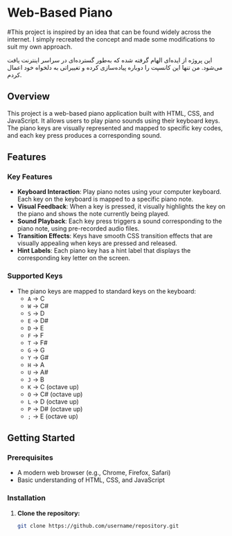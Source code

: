 # Web-Based Piano

#This project is inspired by an idea that can be found widely across the internet. I simply recreated the concept and made some modifications to suit my own approach.

این پروژه از ایده‌ای الهام گرفته شده که به‌طور گسترده‌ای در سراسر اینترنت یافت می‌شود. من تنها این کانسپت را دوباره پیاده‌سازی کرده و تغییراتی به دلخواه خود اعمال کردم.
## Overview

This project is a web-based piano application built with HTML, CSS, and JavaScript. It allows users to play piano sounds using their keyboard keys. The piano keys are visually represented and mapped to specific key codes, and each key press produces a corresponding sound.

## Features

### Key Features
- **Keyboard Interaction**: Play piano notes using your computer keyboard. Each key on the keyboard is mapped to a specific piano note.
- **Visual Feedback**: When a key is pressed, it visually highlights the key on the piano and shows the note currently being played.
- **Sound Playback**: Each key press triggers a sound corresponding to the piano note, using pre-recorded audio files.
- **Transition Effects**: Keys have smooth CSS transition effects that are visually appealing when keys are pressed and released.
- **Hint Labels**: Each piano key has a hint label that displays the corresponding key letter on the screen.

### Supported Keys
- The piano keys are mapped to standard keys on the keyboard:
  - `A` -> C
  - `W` -> C#
  - `S` -> D
  - `E` -> D#
  - `D` -> E
  - `F` -> F
  - `T` -> F#
  - `G` -> G
  - `Y` -> G#
  - `H` -> A
  - `U` -> A#
  - `J` -> B
  - `K` -> C (octave up)
  - `O` -> C# (octave up)
  - `L` -> D (octave up)
  - `P` -> D# (octave up)
  - `;` -> E (octave up)

## Getting Started

### Prerequisites
- A modern web browser (e.g., Chrome, Firefox, Safari)
- Basic understanding of HTML, CSS, and JavaScript

### Installation
1. **Clone the repository:**
   ```bash
   git clone https://github.com/username/repository.git
